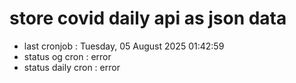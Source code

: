 # store covid daily api as json data

- last cronjob : Tuesday, 05 August 2025 01:42:59
- status og cron : error
- status daily cron : error
      
      
